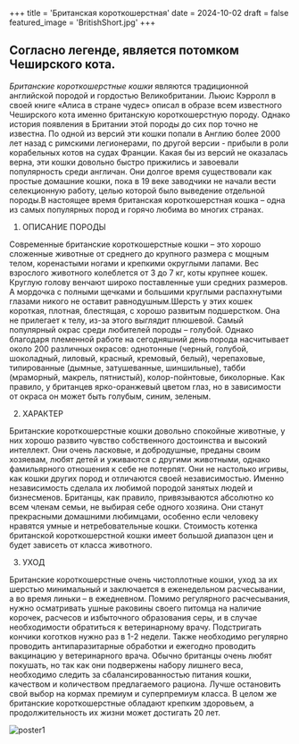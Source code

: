 +++
title = 'Британская короткошерстная'
date = 2024-10-02
draft = false
featured_image = 'BritishShort.jpg'
+++

## Согласно легенде, является потомком Чеширского кота.


  *Британские короткошерстные кошки* являются традиционной английской породой и гордостью Великобритании.
  Льюис Кэрролл в своей книге «Алиса в стране чудес» описал в образе всем известного Чеширского кота 
  именно британскую короткошерстную породу. Однако история появления в Британии этой породы до сих пор
  точно не известна. По одной из версий эти кошки попали в Англию более 2000 лет назад с римскими 
  легионерами, по другой версии - прибыли в роли корабельных котов на судах Франции. Какая бы из версий
  не оказалась верна, эти кошки довольно быстро прижились и завоевали популярность среди англичан. Они
  долгое время существовали как простые домашние кошки, пока в 19 веке заводчики не начали вести 
  селекционную работу, целью которой было выведение отдельной породы.В настоящее время британская 
  короткошерстная кошка – одна из самых популярных пород и горячо любима во многих странах.

1. ОПИСАНИЕ ПОРОДЫ
   
  Современные британские короткошерстные кошки – это хорошо сложенные животные от среднего до крупного размера
  с мощным телом, коренастыми ногами и крепкими округлыми лапами. Вес взрослого животного колеблется от 3 до 7 кг,
  коты крупнее кошек. Круглую голову венчают широко поставленные уши средних размеров. А мордочка с полными 
  щечками и большими круглыми распахнутыми глазами никого не оставит равнодушным.Шерсть у этих кошек короткая,
  плотная, блестящая, с хорошо развитым подшерстком. Она не прилегает к телу, из-за этого выглядит плюшевой. 
  Самый популярный окрас среди любителей породы – голубой. Однако благодаря племенной работе на сегодняшний день
  порода насчитывает около 200 различных окрасов: однотонные (черный, голубой, шоколадный, лиловый, красный,
  кремовый, белый), черепаховые, типированные (дымные, затушеванные, шиншильные), табби (мраморный, макрель,
  пятнистый), колор-пойнтовые, биколорные. Как правило, у британцев ярко-оранжевый цветом глаз, но в зависимости
  от окраса он может быть голубым, синим, зеленым.
  
2. ХАРАКТЕР

  Британские короткошерстные кошки довольно спокойные животные, у них хорошо развито чувство собственного достоинства
  и высокий интеллект. Они очень ласковые, и добродушные, преданы своим хозяевам, любят детей и уживаются с другими 
  животными, однако фамильярного отношения к себе не потерпят. Они не настолько игривы, как кошки других пород и 
  отличаются своей независимостью. Именно независимость сделала их любимой породой занятых людей и бизнесменов. 
  Британцы, как правило, привязываются абсолютно ко всем членам семьи, не выбирая себе одного хозяина. Они станут 
  прекрасными домашними любимцами, особенно если человеку нравятся умные и нетребовательные кошки. Стоимость
  котенка британской короткошерстной кошки имеет большой диапазон цен и будет зависеть от класса животного.

3. УХОД
   
  Британские короткошерстные очень чистоплотные кошки, уход за их шерстью минимальный и заключается в еженедельном 
  расчесывании, а во время линьки – в ежедневном. Помимо регулярного расчесывания, нужно осматривать ушные раковины
  своего питомца на наличие корочек, расчесов и избыточного образования серы, и в случае необходимости обратиться к 
  ветеринарному врачу. Подстригать кончики коготков нужно раз в 1-2 недели. Также необходимо регулярно проводить 
  антипаразитарные обработки и ежегодно проводить вакцинацию у ветеринарного врача. Обычно британцы очень любят 
  покушать, но так как они подвержены набору лишнего веса, необходимо следить за сбалансированностью питания кошки, 
  качеством и количеством предлагаемого рациона. Лучше остановить свой выбор на кормах премиум и суперпремиум класса.
  В целом же британские короткошерстные обладают крепким здоровьем, а продолжительность их жизни может достигать 20 лет.

  ![poster1](https://syavaFrmVU.github.io/webdev-hugo/BritishShort1.jpg)





